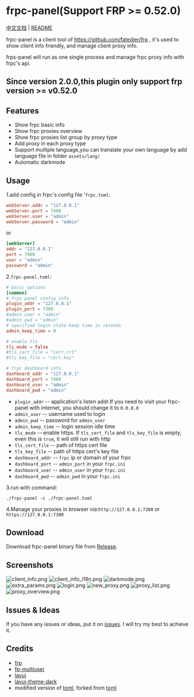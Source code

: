 # frpc-panel(Support FRP >= 0.52.0)

[中文文档](README.md) | [README](README_en.md)

frpc-panel is a client tool of https://github.com/fatedier/frp , it's used to show client info friendly, and manage client proxy info.

frps-panel will run as one single process and manage frpc proxy info with frpc's api.

## Since version 2.0.0,this plugin only support frp version >= v0.52.0

## Features

+ Show frpc basic info
+ Show frpc proxies overview
+ Show frpc proxies list group by proxy type
+ Add proxy in each proxy type
+ Support multiple language,you can translate your own language by add language file in folder `assets/lang/`
+ Automatic darkmode

## Usage

1.add config in frpc's config file '`frpc.toml`:

```toml
webServer.addr = "127.0.0.1"
webServer.port = 7400
webServer.user = "admin"
webServer.password = "admin"
```
or
```toml
[webServer]
addr = "127.0.0.1"
port = 7400
user = "admin"
password = "admin"
```

2.`frpc-panel.toml`:

```toml
# basic options
[common]
# frps panel config info
plugin_addr = "127.0.0.1"
plugin_port = 7300
#admin_user = "admin"
#admin_pwd = "admin"
# specified login state keep time in secends
admin_keep_time = 0

# enable tls
tls_mode = false
#tls_cert_file = "cert.crt"
#tls_key_file = "cert.key"

# frpc dashboard info
dashboard_addr = "127.0.0.1"
dashboard_port = 7400
dashboard_user = "admin"
dashboard_pwd = "admin"
```

+ `plugin_addr` -- application's listen addr.If you need to visit your frpc-panel with internet, you should change it to `0.0.0.0`
+ `admin_user` -- username used to login
+ `admin_pwd` -- password for `admin_user`
+ `admin_keep_time` -- login session idle time  
+ `tls_mode` -- enable https. If `tls_cert_file` and `tls_key_file` is empty, even this is `true`, it will still run with http
+ `tls_cert_file` -- path of https cert file
+ `tls_key_file` -- path of https cert's key file
+ `dashboard_addr` -- `frpc` ip or domain of your frpc
+ `dashboard_port` -- `admin_port` in your `frpc.ini`
+ `dashboard_user` -- `admin_user` in your `frpc.ini`
+ `dashboard_pwd` -- `admin_pwd` in your `frpc.ini`

3.run with command:
```shell
./frpc-panel -c ./frpc-panel.toml
```

4.Manage your proxies in browser via:`http://127.0.0.1:7300` or `https://127.0.0.1:7300`

## Download

Download frpc-panel binary file from [Release](../../releases).

## Screenshots

![client_info.png](screenshots%2Fclient_info.png)
![client_info_i18n.png](screenshots%2Fclient_info_i18n.png)
![darkmode.png](screenshots%2Fdarkmode.png)
![extra_params.png](screenshots%2Fextra_params.png)
![login.png](screenshots%2Flogin.png)
![new_proxy.png](screenshots%2Fnew_proxy.png)
![proxy_list.png](screenshots%2Fproxy_list.png)
![proxy_overview.png](screenshots%2Fproxy_overview.png)

## Issues & Ideas

If you have any issues or ideas, put it on [issues](https://github.com/yhl452493373/frpc-panel/issues). I will try my best to achieve it.

## Credits

+ [frp](https://github.com/fatedier/frp)
+ [fp-multiuser](https://github.com/gofrp/fp-multiuser)
+ [layui](https://github.com/layui/layui)
+ [layui-theme-dark](https://github.com/Sight-wcg/layui-theme-dark)
+ modified version of [toml](https://github.com/yhl452493373/toml), forked from [toml](https://github.com/flourd/toml)
